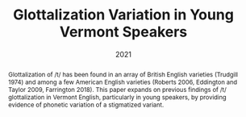 ---
title: "Glottalization Variation in Young Vermont Speakers"
collection: publications
permalink: /publication/Bellavance2021_glottalization-variation-in-young-vermont-speakers
abstract: 'Glottalization of /t/ has been found in an array of British English varieties (Trudgill 1974) and among a few American English varieties (Roberts 2006, Eddington and Taylor 2009, Farrington 2018). This paper expands on previous findings of /t/ glottalization in Vermont English, particularly in young speakers, by providing evidence of phonetic variation of a stigmatized variant.'
date: 2021
journal: 'U. Penn Working Papers in Linguistics'
url_pdf: 'http://academicpages.github.io/files/published_papers/Bellavance2021_glottalization-variation-in-young-vermont-speakers.pdf'
citation: 'Bellavance, S. R. (2021). Glottalization variation in young Vermont speakers. <i>Proceedings of the 44th Annual Penn Linguistics Conference, 27</i>(1). https://repository.upenn.edu/handle/20.500.14332/45327'
---